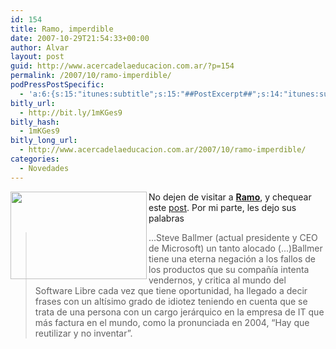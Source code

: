 ```yaml
---
id: 154
title: Ramo, imperdible
date: 2007-10-29T21:54:33+00:00
author: Alvar
layout: post
guid: http://www.acercadelaeducacion.com.ar/?p=154
permalink: /2007/10/ramo-imperdible/
podPressPostSpecific:
  - 'a:6:{s:15:"itunes:subtitle";s:15:"##PostExcerpt##";s:14:"itunes:summary";s:15:"##PostExcerpt##";s:15:"itunes:keywords";s:17:"##WordPressCats##";s:13:"itunes:author";s:10:"##Global##";s:15:"itunes:explicit";s:7:"Default";s:12:"itunes:block";s:7:"Default";}'
bitly_url:
  - http://bit.ly/1mKGes9
bitly_hash:
  - 1mKGes9
bitly_long_url:
  - http://www.acercadelaeducacion.com.ar/2007/10/ramo-imperdible/
categories:
  - Novedades
---
```

<img src="http://farm3.static.flickr.com/2113/1800870061_f4e01cfa4a.jpg?v=0" align="left" height="140" width="218" />

No dejen de visitar a <a href="http://www.ramiropol.com.ar" title="Ramo" target="_blank"><strong>Ramo</strong></a>, y chequear este <a href="http://ramiropol.acercadelaeducacion.com.ar/?p=37">post</a>. Por mi parte, les dejo sus palabras
<blockquote>...Steve Ballmer  (actual presidente y CEO de Microsoft) un tanto alocado (...)Ballmer tiene una eterna negación a los fallos de los productos que su compañía intenta vendernos, y critica al mundo del Software Libre cada vez que tiene oportunidad, ha llegado a decir frases con un altísimo grado de idiotez teniendo en cuenta que se trata de una persona con un cargo jerárquico en la empresa de IT que más factura en el mundo, como la pronunciada en 2004, “Hay que reutilizar y no inventar”.</blockquote>
